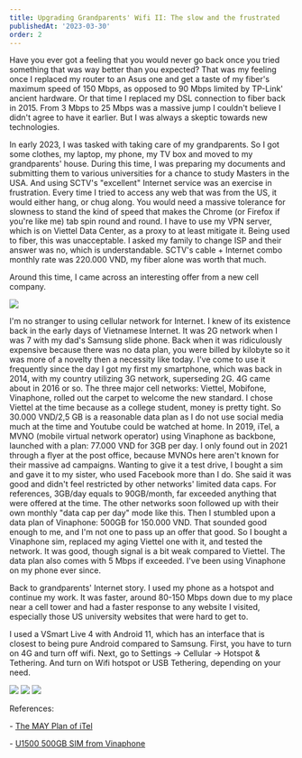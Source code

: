 ```yaml
---
title: Upgrading Grandparents' Wifi II: The slow and the frustrated
publishedAt: '2023-03-30'
order: 2
---
```

Have you ever got a feeling that you would never go back once you tried
something that was way better than you expected? That was my feeling
once I replaced my router to an Asus one and get a taste of my fiber's
maximum speed of 150 Mbps, as opposed to 90 Mbps limited by TP-Link'
ancient hardware. Or that time I replaced my DSL connection to fiber
back in 2015. From 3 Mbps to 25 Mbps was a massive jump I couldn't
believe I didn't agree to have it earlier. But I was always a skeptic
towards new technologies.

In early 2023, I was tasked with taking care of my grandparents. So I
got some clothes, my laptop, my phone, my TV box and moved to my
grandparents' house. During this time, I was preparing my documents and
submitting them to various universities for a chance to study Masters in
the USA. And using SCTV's "excellent" Internet service was an exercise
in frustration. Every time I tried to access any web that was from the
US, it would either hang, or chug along. You would need a massive
tolerance for slowness to stand the kind of speed that makes the Chrome
(or Firefox if you're like me) tab spin round and round. I have to use
my VPN server, which is on Viettel Data Center, as a proxy to at least
mitigate it. Being used to fiber, this was unacceptable. I asked my
family to change ISP and their answer was no, which is understandable.
SCTV's cable + Internet combo monthly rate was 220.000 VND, my fiber
alone was worth that much.

Around this time, I came across an interesting offer from a new cell
company.

![](/images/blog/230330-2/so-sánh-mạng-internet-2g-3g-4g-5g.jpg)

I'm no stranger to using cellular network for Internet. I knew of its
existence back in the early days of Vietnamese Internet. It was 2G
network when I was 7 with my dad's Samsung slide phone. Back when it was
ridiculously expensive because there was no data plan, you were billed
by kilobyte so it was more of a novelty then a necessity like today.
I've come to use it frequently since the day I got my first my
smartphone, which was back in 2014, with my country utilizing 3G
network, superseding 2G. 4G came about in 2016 or so. The three major
cell networks: Viettel, Mobifone, Vinaphone, rolled out the carpet to
welcome the new standard. I chose Viettel at the time because as a
college student, money is pretty tight. So 30.000 VND/2,5 GB is a
reasonable data plan as I do not use social media much at the time and
Youtube could be watched at home. In 2019, iTel, a MVNO (mobile virtual
network operator) using Vinaphone as backbone, launched with a plan:
77.000 VND for 3GB per day. I only found out in 2021 through a flyer at
the post office, because MVNOs here aren't known for their massive ad
campaigns. Wanting to give it a test drive, I bought a sim and gave it
to my sister, who used Facebook more than I do. She said it was good and
didn't feel restricted by other networks' limited data caps. For
references, 3GB/day equals to 90GB/month, far exceeded anything that
were offered at the time. The other networks soon followed up with their
own monthly "data cap per day" mode like this. Then I stumbled upon a
data plan of Vinaphone: 500GB for 150.000 VND. That sounded good enough
to me, and I'm not one to pass up an offer that good. So I bought a
Vinaphone sim, replaced my aging Viettel one with it, and tested the
network. It was good, though signal is a bit weak compared to Viettel.
The data plan also comes with 5 Mbps if exceeded. I've been using
Vinaphone on my phone ever since.

Back to grandparents' Internet story. I used my phone as a hotspot and
continue my work. It was faster, around 80-150 Mbps down due to my place
near a cell tower and had a faster response to any website I visited,
especially those US university websites that were hard to get to.

I used a VSmart Live 4 with Android 11, which has an interface that is
closest to being pure Android compared to Samsung. First, you have to
turn on 4G and turn off wifi. Next, go to Settings -\> Cellular -\>
Hotspot & Tethering. And turn on Wifi hotspot or USB Tethering,
depending on your need.

![](/images/blog/230330-2/screen1.png)
![](/images/blog/230330-2/screen2.png)
![](/images/blog/230330-2/screen3.png)

References:

\- [The MAY Plan of
iTel](https://itel.vn/tin-tuc/tin-tuc-itel/sim-itel-goi-may)

\- [U1500 500GB SIM from
Vinaphone](https://cellphones.com.vn/sim-4g-vinaphone-u1500-500gb-thang-12-thang.html)
